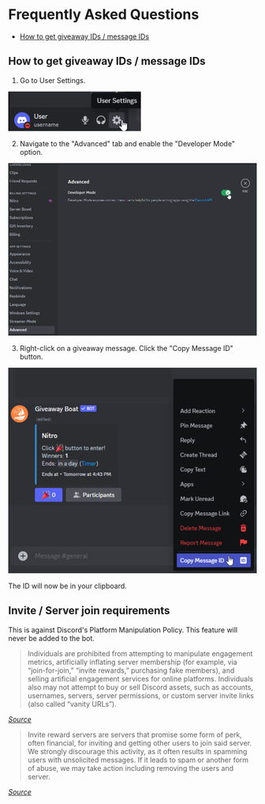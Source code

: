 # Frequently Asked Questions

- [How to get giveaway IDs / message IDs](#how-to-get-giveaway-ids--message-ids)

## How to get giveaway IDs / message IDs

1. Go to User Settings.

![User Settings](/assets/faq/message-id/user-settings-button.png)

2. Navigate to the "Advanced" tab and enable the "Developer Mode" option.

![Developer Mode](/assets/faq/message-id/developer-mode.png)

3. Right-click on a giveaway message. Click the "Copy Message ID" button.

![Copy Message ID](/assets/faq/message-id/copy-msg-id.png)

The ID will now be in your clipboard.

## Invite / Server join requirements

This is against Discord's Platform Manipulation Policy. This feature will never be added to the bot.

> Individuals are prohibited from attempting to manipulate engagement metrics, artificially inflating server membership (for example, via “join-for-join,” “invite rewards,” purchasing fake members), and selling artificial engagement services for online platforms. Individuals also may not attempt to buy or sell Discord assets, such as accounts, usernames, servers, server permissions, or custom server invite links (also called “vanity URLs”).

_[Source](https://discord.com/safety/platform-manipulation-policy-explainer)_

> Invite reward servers are servers that promise some form of perk, often financial, for inviting and getting other users to join said server. We strongly discourage this activity, as it often results in spamming users with unsolicited messages. If it leads to spam or another form of abuse, we may take action including removing the users and server.

_[Source](https://discord.com/safety/360044104071-Tips-against-spam-and-hacking)_
